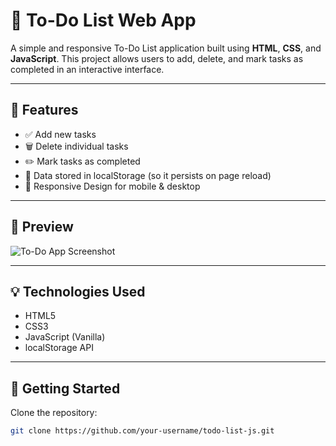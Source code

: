 
# 📝 To-Do List Web App

A simple and responsive To-Do List application built using **HTML**, **CSS**, and **JavaScript**. This project allows users to add, delete, and mark tasks as completed in an interactive interface.

---

## 🔧 Features

- ✅ Add new tasks
- 🗑️ Delete individual tasks
- ✏️ Mark tasks as completed
- 💾 Data stored in localStorage (so it persists on page reload)
- 📱 Responsive Design for mobile & desktop

---

## 📸 Preview

![To-Do App Screenshot]((https://github.com/user-attachments/assets/3bb1257c-ce56-4071-9ada-87642fe58cd0))

---

## 💡 Technologies Used

- HTML5
- CSS3
- JavaScript (Vanilla)
- localStorage API

---

## 🚀 Getting Started

Clone the repository:

```bash
git clone https://github.com/your-username/todo-list-js.git

